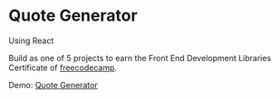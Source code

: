 # Quote Generator

Using React

Build as one of 5 projects to earn the Front End Development Libraries Certificate of [freecodecamp](freecodecamp.org).

Demo: [Quote Generator](https://quote-generator-1ss.pages.dev/)
